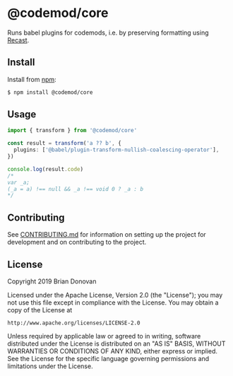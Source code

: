 # @codemod/core

Runs babel plugins for codemods, i.e. by preserving formatting using [Recast](https://github.com/benjamn/recast).

## Install

Install from [npm](https://npmjs.com/):

```sh
$ npm install @codemod/core
```

## Usage

```ts
import { transform } from '@codemod/core'

const result = transform('a ?? b', {
  plugins: ['@babel/plugin-transform-nullish-coalescing-operator'],
})

console.log(result.code)
/*
var _a;
(_a = a) !== null && _a !== void 0 ? _a : b
*/
```

## Contributing

See [CONTRIBUTING.md](../../CONTRIBUTING.md) for information on setting up the project for development and on contributing to the project.

## License

Copyright 2019 Brian Donovan

Licensed under the Apache License, Version 2.0 (the "License"); you may not use this file except in compliance with the License. You may obtain a copy of the License at

    http://www.apache.org/licenses/LICENSE-2.0

Unless required by applicable law or agreed to in writing, software distributed under the License is distributed on an "AS IS" BASIS, WITHOUT WARRANTIES OR CONDITIONS OF ANY KIND, either express or implied. See the License for the specific language governing permissions and limitations under the License.
